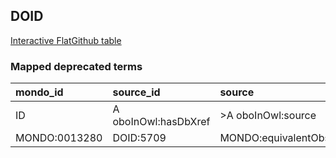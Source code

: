 ## DOID
[Interactive FlatGithub table](https://flatgithub.com/monarch-initiative/mondo-ingest?filename=src/ontology/reports/doid_mapped_deprecated_terms.robot.template.tsv)

### Mapped deprecated terms
| mondo_id      | source_id            | source                   |
|:--------------|:---------------------|:-------------------------|
| ID            | A oboInOwl:hasDbXref | >A oboInOwl:source       |
| MONDO:0013280 | DOID:5709            | MONDO:equivalentObsolete |